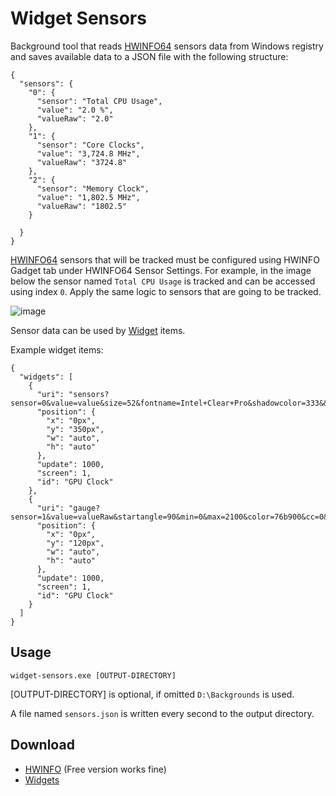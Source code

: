 # Widget Sensors

Background tool that reads [HWINFO64](#download) sensors data from Windows registry and saves available data to a JSON file with the following structure:

```
{
  "sensors": {
    "0": {
      "sensor": "Total CPU Usage",
      "value": "2.0 %",
      "valueRaw": "2.0"
    },
    "1": {
      "sensor": "Core Clocks",
      "value": "3,724.8 MHz",
      "valueRaw": "3724.8"
    },
    "2": {
      "sensor": "Memory Clock",
      "value": "1,802.5 MHz",
      "valueRaw": "1802.5"
    }

  }
}
```

[HWINFO64](#download) sensors that will be tracked must be configured using HWINFO Gadget tab under HWINFO64 Sensor Settings. For example, in the image below the sensor named `Total CPU Usage` is tracked and can be accessed using index `0`. Apply the same logic to sensors that are going to be tracked.

![image](https://user-images.githubusercontent.com/5205328/141667014-146595d3-c632-4b45-b6a9-5da6d8bf0608.png)

Sensor data can be used by [Widget](#download) items.

Example widget items:

```
{
  "widgets": [
    {
      "uri": "sensors?sensor=0&value=value&size=52&fontname=Intel+Clear+Pro&shadowcolor=333&&align=center&w=720&h=200",
      "position": {
        "x": "0px",
        "y": "350px",
        "w": "auto",
        "h": "auto"
      },
      "update": 1000,
      "screen": 1,
      "id": "GPU Clock"
    },
    {
      "uri": "gauge?sensor=1&value=valueRaw&startangle=90&min=0&max=2100&color=76b900&cc=0&dotted=0&outline=1&w=720&h=720",
      "position": {
        "x": "0px",
        "y": "120px",
        "w": "auto",
        "h": "auto"
      },
      "update": 1000,
      "screen": 1,
      "id": "GPU Clock"
    }
  ]
}
```

## Usage

```
widget-sensors.exe [OUTPUT-DIRECTORY]
```

[OUTPUT-DIRECTORY] is optional, if omitted `D:\Backgrounds` is used.

A file named `sensors.json` is written every second to the output directory.

## Download

* [HWINFO][1] (Free version works fine)
* [Widgets][2]

[1]: https://www.hwinfo.com/download/
[2]: https://github.com/jmautari/widgets
